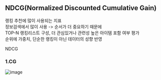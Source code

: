 ## NDCG(Normalized Discounted Cumulative Gain)


랭킹 추천에 많이 사용되는 지표     
정보검색에서 많이 사용 -> 순서가 더 중요하기 때문에        
TOP-N 랭킹리스트 구성, 더 관심있거나 관련성 높은 아이템 포함 여부 평가     
순위에 가중치, 단순한 랭킹이 아닌 데이터의 성향 반영     

NDCG      
      
### 1.CG
![image](https://user-images.githubusercontent.com/66204538/119470175-0bb97100-bd83-11eb-8696-27d9956c1403.png)
